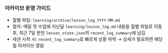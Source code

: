 ### 아카이브 운영 가이드

- 월별 파일: `learning/archive/lesson_log_YYYY-MM.md`
- 절차: 매달 첫 수업에 지난달 `learning/lesson_log.md` 내용을 월별 파일로 이동 후, 최근 7일 분만 `lesson_state.json`의 `recent_log_summary`에 남김
- 세션 시작 시: `recent_log_summary`로 빠르게 상황 파악 → 상세가 필요하면 해당 월 아카이브 열람
